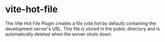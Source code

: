 # vite-hot-file
The Vite Hot File Plugin creates a file (vite.hot by default) containing the development server's URL. This file is stored in the public directory and is automatically deleted when the server shuts down.
